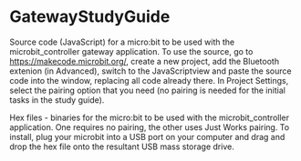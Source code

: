 # GatewayStudyGuide
Source code (JavaScript) for a micro:bit to be used with the microbit_controller gateway application. To use the source, go to https://makecode.microbit.org/, create a new project, add the Bluetooth extenion (in Advanced), switch to the JavaScriptview and paste the source code into the window, replacing all code already there. In Project Settings, select the pairing option that you need (no pairing is needed for the initial tasks in the study guide).

Hex files - binaries for the micro:bit to be used with the microbit_controller application. One requires no pairing, the other uses Just Works pairing. To install, plug your microbit into a USB port on your computer and drag and drop the hex file onto the resultant USB mass storage drive.

